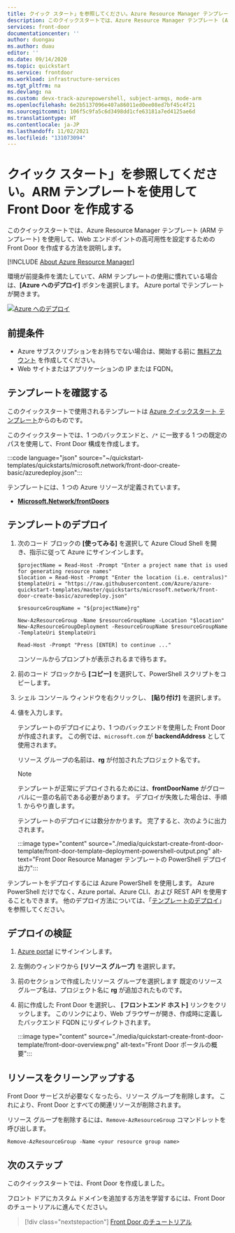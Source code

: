 ```yaml
---
title: クイック スタート」を参照してください。Azure Resource Manager テンプレート (ARM テンプレート) を使用して Azure Front Door Service を作成する
description: このクイックスタートでは、Azure Resource Manager テンプレート (ARM テンプレート) を使用して Azure Front Door Service を作成する方法を説明します。
services: front-door
documentationcenter: ''
author: duongau
ms.author: duau
editor: ''
ms.date: 09/14/2020
ms.topic: quickstart
ms.service: frontdoor
ms.workload: infrastructure-services
ms.tgt_pltfrm: na
ms.devlang: na
ms.custom: devx-track-azurepowershell, subject-armqs, mode-arm
ms.openlocfilehash: 6e2b5137096e407a86011ed0ee08ed7bf45c4f21
ms.sourcegitcommit: 106f5c9fa5c6d3498dd1cfe63181a7ed4125ae6d
ms.translationtype: HT
ms.contentlocale: ja-JP
ms.lasthandoff: 11/02/2021
ms.locfileid: "131073094"
---
```

# <a name="quickstart-create-a-front-door-using-an-arm-template"></a>クイック スタート」を参照してください。ARM テンプレートを使用して Front Door を作成する

このクイックスタートでは、Azure Resource Manager テンプレート (ARM テンプレート) を使用して、Web エンドポイントの高可用性を設定するための Front Door を作成する方法を説明します。

[!INCLUDE [About Azure Resource Manager](../../includes/resource-manager-quickstart-introduction.md)]

環境が前提条件を満たしていて、ARM テンプレートの使用に慣れている場合は、**[Azure へのデプロイ]** ボタンを選択します。 Azure portal でテンプレートが開きます。

[![Azure へのデプロイ](../media/template-deployments/deploy-to-azure.svg)](https://portal.azure.com/#create/Microsoft.Template/uri/https%3A%2F%2Fraw.githubusercontent.com%2FAzure%2Fazure-quickstart-templates%2Fmaster%2Fquickstarts%2Fmicrosoft.network%2Ffront-door-create-basic%2Fazuredeploy.json)

## <a name="prerequisites"></a>前提条件

* Azure サブスクリプションをお持ちでない場合は、開始する前に [無料アカウント](https://azure.microsoft.com/free/?WT.mc_id=A261C142F) を作成してください。
* Web サイトまたはアプリケーションの IP または FQDN。

## <a name="review-the-template"></a>テンプレートを確認する

このクイックスタートで使用されるテンプレートは [Azure クイックスタート テンプレート](https://azure.microsoft.com/resources/templates/front-door-create-basic)からのものです。

このクイックスタートでは、1 つのバックエンドと、`/*` に一致する 1 つの既定のパスを使用して、Front Door 構成を作成します。

:::code language="json" source="~/quickstart-templates/quickstarts/microsoft.network/front-door-create-basic/azuredeploy.json":::

テンプレートには、1 つの Azure リソースが定義されています。

* [**Microsoft.Network/frontDoors**](/azure/templates/microsoft.network/frontDoors)

## <a name="deploy-the-template"></a>テンプレートのデプロイ

1. 次のコード ブロックの **[使ってみる]** を選択して Azure Cloud Shell を開き、指示に従って Azure にサインインします。

    ```azurepowershell-interactive
    $projectName = Read-Host -Prompt "Enter a project name that is used for generating resource names"
    $location = Read-Host -Prompt "Enter the location (i.e. centralus)"
    $templateUri = "https://raw.githubusercontent.com/Azure/azure-quickstart-templates/master/quickstarts/microsoft.network/front-door-create-basic/azuredeploy.json"

    $resourceGroupName = "${projectName}rg"

    New-AzResourceGroup -Name $resourceGroupName -Location "$location"
    New-AzResourceGroupDeployment -ResourceGroupName $resourceGroupName -TemplateUri $templateUri

    Read-Host -Prompt "Press [ENTER] to continue ..."
    ```

    コンソールからプロンプトが表示されるまで待ちます。

1. 前のコード ブロックから **[コピー]** を選択して、PowerShell スクリプトをコピーします。

1. シェル コンソール ウィンドウを右クリックし、 **[貼り付け]** を選択します。

1. 値を入力します。

    テンプレートのデプロイにより、1 つのバックエンドを使用した Front Door が作成されます。 この例では、`microsoft.com` が **backendAddress** として使用されます。

    リソース グループの名前は、**rg** が付加されたプロジェクト名です。

    > [!NOTE]
    > テンプレートが正常にデプロイされるためには、**frontDoorName** がグローバルに一意の名前である必要があります。 デプロイが失敗した場合は、手順 1. からやり直します。

    テンプレートのデプロイには数分かかります。 完了すると、次のように出力されます。

    :::image type="content" source="./media/quickstart-create-front-door-template/front-door-template-deployment-powershell-output.png" alt-text="Front Door Resource Manager テンプレートの PowerShell デプロイ出力":::

テンプレートをデプロイするには Azure PowerShell を使用します。 Azure PowerShell だけでなく、Azure portal、Azure CLI、および REST API を使用することもできます。 他のデプロイ方法については、「[テンプレートのデプロイ](../azure-resource-manager/templates/deploy-portal.md)」を参照してください。

## <a name="validate-the-deployment"></a>デプロイの検証

1. [Azure portal](https://portal.azure.com) にサインインします。

1. 左側のウィンドウから **[リソース グループ]** を選択します。

1. 前のセクションで作成したリソース グループを選択します 既定のリソース グループ名は、プロジェクト名に **rg** が追加されたものです。

1. 前に作成した Front Door を選択し、 **[フロントエンド ホスト]** リンクをクリックします。 このリンクにより、Web ブラウザーが開き、作成時に定義したバックエンド FQDN にリダイレクトされます。

    :::image type="content" source="./media/quickstart-create-front-door-template/front-door-overview.png" alt-text="Front Door ポータルの概要":::

## <a name="clean-up-resources"></a>リソースをクリーンアップする

Front Door サービスが必要なくなったら、リソース グループを削除します。 これにより、Front Door とすべての関連リソースが削除されます。

リソース グループを削除するには、`Remove-AzResourceGroup` コマンドレットを呼び出します。

```azurepowershell-interactive
Remove-AzResourceGroup -Name <your resource group name>
```

## <a name="next-steps"></a>次のステップ

このクイックスタートでは、Front Door を作成しました。

フロント ドアにカスタム ドメインを追加する方法を学習するには、Front Door のチュートリアルに進んでください。

> [!div class="nextstepaction"]
> [Front Door のチュートリアル](front-door-custom-domain.md)
